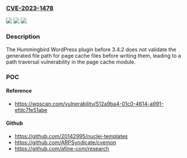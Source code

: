 ### [CVE-2023-1478](https://cve.mitre.org/cgi-bin/cvename.cgi?name=CVE-2023-1478)
![](https://img.shields.io/static/v1?label=Product&message=Hummingbird&color=blue)
![](https://img.shields.io/static/v1?label=Version&message=0%3C%203.4.2%20&color=brighgreen)
![](https://img.shields.io/static/v1?label=Vulnerability&message=CWE-22%20Improper%20Limitation%20of%20a%20Pathname%20to%20a%20Restricted%20Directory%20('Path%20Traversal')&color=brighgreen)

### Description

The Hummingbird WordPress plugin before 3.4.2 does not validate the generated file path for page cache files before writing them, leading to a path traversal vulnerability in the page cache module.

### POC

#### Reference
- https://wpscan.com/vulnerability/512a9ba4-01c0-4614-a991-efdc7fe51abe

#### Github
- https://github.com/20142995/nuclei-templates
- https://github.com/ARPSyndicate/cvemon
- https://github.com/afine-com/research

